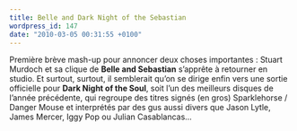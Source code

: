 ```yaml
---
title: Belle and Dark Night of the Sebastian
wordpress_id: 147
date: "2010-03-05 00:31:55 +0100"
---
```


Première brève mash-up pour annoncer deux choses importantes : Stuart Murdoch et
sa clique de **Belle and Sebastian** s’apprête à retourner en studio. Et
surtout, surtout, il semblerait qu’on se dirige enfin vers une sortie officielle
pour **Dark Night of the Soul**, soit l’un des meilleurs disques de l’année
précédente, qui regroupe des titres signés (en gros) Sparklehorse / Danger Mouse
et interprétés par des gus aussi divers que Jason Lytle, James Mercer, Iggy Pop
ou Julian Casablancas…
